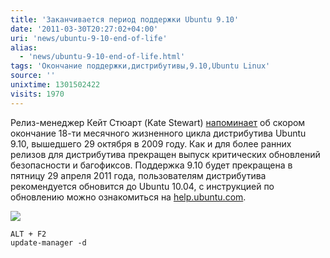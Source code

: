 ```yaml
---
title: 'Заканчивается период поддержки Ubuntu 9.10'
date: '2011-03-30T20:27:02+04:00'
uri: 'news/ubuntu-9-10-end-of-life'
alias: 
  - 'news/ubuntu-9-10-end-of-life.html'
tags: 'Окончание поддержки,дистрибутивы,9.10,Ubuntu Linux'
source: ''
unixtime: 1301502422
visits: 1970
---
```

Релиз-менеджер Кейт Стюарт (Kate Stewart) [напоминает](https://lists.ubuntu.com/archives/ubuntu-security-announce/2011-March/001286.html) об скором окончание 18-ти месячного жизненного цикла дистрибутива Ubuntu 9.10, вышедшего 29 октября в 2009 году. Как и для более ранних релизов для дистрибутива прекращен выпуск критических обновлений безопасности и багофиксов. Поддержка 9.10 будет прекращена в пятницу 29 апреля 2011 года, пользователям дистрибутива рекомендуется обновится до Ubuntu 10.04, с инструкцией по обновлению можно ознакомиться на [help.ubuntu.com](https://help.ubuntu.com/community/LucidUpgrades).

[![](img/2011/03/30/20-00/ubuntu-910-5574220073-o.jpg)](img/2011/03/30/20-00/ubuntu-910-5574220073-o.jpg)

```
ALT + F2
update-manager -d
```
